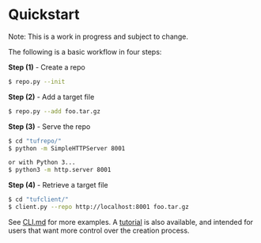 # Quickstart #

Note: This is a work in progress and subject to change.

The following is a basic workflow in four steps:

**Step (1)** - Create a repo
```Bash
$ repo.py --init
```

**Step (2)** - Add a target file
```Bash
$ repo.py --add foo.tar.gz
```

**Step (3)** - Serve the repo
```Bash
$ cd "tufrepo/"
$ python -m SimpleHTTPServer 8001

or with Python 3...
$ python3 -m http.server 8001
```

**Step (4)** - Retrieve a target file
```Bash
$ cd "tufclient/"
$ client.py --repo http://localhost:8001 foo.tar.gz
```


See [CLI.md](CLI.md) for more examples.  A [tutorial](../tuf/README.md) is also
available, and intended for users that want more control over the creation
process.
